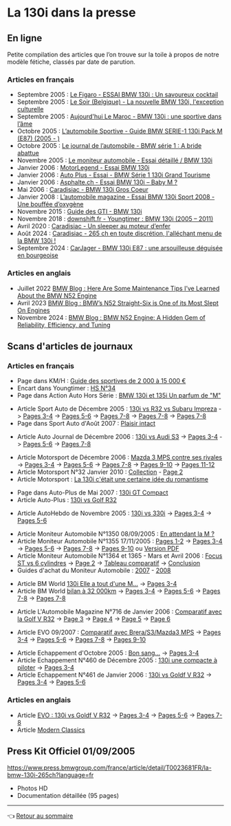 # La 130i dans la presse

## En ligne

Petite compilation des articles que l’on trouve sur la toile à propos de notre modèle fétiche, classés par date de parution.

### Articles en français

- Septembre 2005 : [Le Figaro - ESSAI BMW 130i : Un savoureux cocktail](https://www.lefigaro.fr/automobile/2005/09/05/03001-20050905ARTFIG90431-essaibmw_i_un_savoureux_cocktail.php)
- Septembre 2005 : [Le Soir (Belgique) - La nouvelle BMW 130i, l'exception culturelle](https://www.lesoir.be/art/%25252Fla-nouvelle-bmw-130i-l-exception-culturelle_t-20050909-001A0D.html)
- Septembre 2005 : [Aujourd'hui Le Maroc - BMW 130i : une sportive dans l’âme](http://aujourdhui.ma/automobile/bmw-130i-une-sportive-dans-lame-85740)
- Octobre 2005 : [L’automobile Sportive - Guide BMW SERIE-1 130i Pack M (E87) (2005 - )](https://www.automobile-sportive.com/guide/bmw/130i.php)
- Octobre 2005 : [Le journal de l’automobile - BMW série 1 : A bride abattue](https://journalauto.com/constructeurs/bmw-serie-1-a-bride-abattue/)
- Novembre 2005 : [Le moniteur automobile - Essai détaillé / BMW 130i](https://www.moniteurautomobile.be/essais-auto/essai-detaille/bmw-130i.html)
- Janvier 2006 : [MotorLegend - Essai BMW 130i](https://www.motorlegend.com/essai-voiture/bmw-130i/2,12438.html)
- Janvier 2006 : [Auto Plus - Essai - BMW Série 1 130i Grand Tourisme](https://www.autoplus.fr/fiche-technique/bmw/serie-1/130i-265ch-grand-tourisme-5p-35819)
- Janvier 2006 : [Asphalte.ch - Essai BMW 130i – Baby M ?](https://www.asphalte.ch/news/2006/01/essai-bmw-130i-baby-m/)
- Mai 2006 : [Caradisiac - BMW 130i Gros Coeur](https://www.caradisiac.com/BMW-Serie-1-Gros-coeur-42401.htm)
- Janvier 2008 : [L’automobile magazine - Essai BMW 130i Sport 2008 - Une bouffée d’oxygène](https://www.automobile-magazine.fr/tous-les-essais/article/10684-essais-bmw-bmw-130i-sport)
- Novembre 2015 : [Guide des GTI - BMW 130i](http://www.guide-des-gti.fr/guide/130i.php)
- Novembre 2018 : [downshift.fr - Youngtimer : BMW 130i (2005 – 2011)](https://www.downshift.fr/pas-cher-mon-fils-bmw-130i-a-moins-de-15-000-e/)
- Avril 2020 : [Caradisiac - Un sleeper au moteur d’enfer](https://www.caradisiac.com/bmw-130i-2005-2011-un-sleeper-au-moteur-d-enfer-des-10-000-eur-182679.htm)
- Août 2024 : [Caradisiac - 265 ch en toute discrétion, l'alléchant menu de la BMW 130i !](https://www.caradisiac.com/265-ch-en-toute-discretion-l-allechant-menu-de-la-bmw-130i-210469.htm)
- Septembre 2024 : [CarJager - BMW 130i E87 : une arsouilleuse déguisée en bourgeoise](https://www.carjager.com/blog/article/bmw-130i-e87-une-arsouilleuse-deguisee-en-bourgeoise.html)

### Articles en anglais

- Juillet 2022 [BMW Blog : Here Are Some Maintenance Tips I’ve Learned About the BMW N52 Engine](https://www.bmwblog.com/2022/07/07/maintenance-tip-n52-engine/)
- Avril 2023 [BMW Blog : BMW’s N52 Straight-Six is One of its Most Slept On Engines](https://www.bmwblog.com/2023/04/04/bmws-n52-straight-six-is-one-of-its-most-slept-on-engines/)
- Novembre 2024 : [BMW Blog : BMW N52 Engine: A Hidden Gem of Reliability, Efficiency, and Tuning](https://www.bmwblog.com/2024/11/09/bmw-n52-engine-reliability-efficiency-tuning/)

## Scans d'articles de journaux

### Articles en français

<!-- DIVERS -->
- Page dans KM/H : [Guide des sportives de 2 000 à 15 000 €](../images/articles/article_kmh_guide_sportives.jpg)
- Encart dans Youngtimer : [HS N°34](../images/articles/2024_03_Youngtimer_HS34.jpg)
- Page dans Action Auto Hors Série : [BMW 130i et 135i Un parfum de "M"](../images/articles/fiche_actionauto_HS.jpg)
<!-- Sport Auto -->
- Article Sport Auto de Décembre 2005 : [130i vs R32 vs Subaru Impreza](../images/articles/article_sportauto_200512_1_2.jpg) -> [Pages 3-4](../images/articles/article_sportauto_200512_3_4.jpg) -> [Pages 5-6](../images/articles/article_sportauto_200512_5_6.jpg) -> [Pages 7-8](../images/articles/article_sportauto_200512_7_8.jpg) -> [Pages 7-8](../images/articles/article_sportauto_200512_9.jpg) -> [Pages 7-8](../images/articles/article_sportauto_200512_10.jpg)
- Page dans Sport Auto d'Août 2007 : [Plaisir intact](../images/articles/fiche_sportauto_200708.jpg)
<!-- Auto Journal -->
- Article Auto Journal de Décembre 2006 : [130i vs Audi S3](../images/articles/article_autojournal_200612_1_2) -> [Pages 3-4](../images/articles/article_autojournal_200612_3_4.jpg) -> [Pages 5-6](../images/articles/article_autojournal_200612_5_6.jpg) -> [Pages 7-8](../images/articles/article_autojournal_200612_7_8.jpg)
<!-- Motorsport -->
- Article Motorsport de Décembre 2006 : [Mazda 3 MPS contre ses rivales](../images/articles/article_motorsport_200612_1_2.jpg) -> [Pages 3-4](../images/articles/article_motorsport_200612_3_4.jpg) -> [Pages 5-6](../images/articles/article_motorsport_200612_5_6.jpg) -> [Pages 7-8](../images/articles/article_motorsport_200612_7_8.jpg) -> [Pages 9-10](../images/articles/article_motorsport_200612_9_10.jpg) -> [Pages 11-12](../images/articles/article_motorsport_200612_11_12.jpg)
- Article Motorsport N°32 Janvier 2010 : [Collection](../images/articles/article_motorsport_201001_1.jpg) - [Page 2](../images/articles/article_motorsport_201001_1.jpg)
- Article Motorsport : [La 130i c'était une certaine idée du romantisme](../images/articles/article_motorsport.jpg)
<!-- Auto-Plus -->
- Page dans Auto-Plus de Mai 2007 : [130i GT Compact](../images/articles/fiche_autoplus_976_2007_05.jpg)
- Article Auto-Plus : [130i vs Golf R32](../images/articles/article_autoplus.jpg)
<!-- AutoHebdo -->
- Article AutoHebdo de Novembre 2005 : [130i vs 330i](../images/articles/article_autohebdo_200511_1_2.jpg) -> [Pages 3-4](../images/articles/article_autohebdo_200511_3_4.jpg) -> [Pages 5-6](../images/articles/article_autohebdo_200511_5_6.jpg)
<!-- Moniteur Automobile -->
- Article Moniteur Automobile N°1350 08/09/2005 : [En attendant la M ?](../images/articles/article_moniteur_auto_1350_200509.jpg)
- Article Moniteur Automobile N°1355 17/11/2005 : [Pages 1-2](../images/articles/article_moniteur_auto_1355_200511_1_2.jpg) -> [Pages 3-4](../images/articles/article_moniteur_auto_1355_200511_3_4.jpg) -> [Pages 5-6](../images/articles/article_moniteur_auto_1355_200511_5_6.jpg) -> [Pages 7-8](../images/articles/article_moniteur_auto_1355_200511_7_8.jpg) -> [Pages 9-10](../images/articles/article_moniteur_auto_1355_200511_9_10.jpg) ou [Version PDF](../files/Essai_BMW_130i_MA_17_11_2005.pdf)
- Article Moniteur Automobile N°1364 et 1365 - Mars et Avril 2006 : [Focus ST vs 6 cylindres](../images/articles/article_moniteur_auto_1364_200603_01.jpg) -> [Page 2](../images/articles/article_moniteur_auto_1364_200603_02.jpg) -> [Tableau comparatif](../images/articles/article_moniteur_auto_1364_200603_03.jpg) -> [Conclusion](../images/articles/)
- Guides d'achat du Moniteur Automobile : [2007](../images/articles/guide_achat_moniteur_auto_2007.jpg) - [2008](../images/articles/guide_achat_moniteur_auto_2008.jpg)
<!-- BM World -->
- Article BM World [130i Elle a tout d'une M...](../images/articles/article_BM_World_1.jpg) -> [Pages 3-4](../images/articles/article_BM_World_2.jpg)
- Article BM World [bilan à 32 000km](../images/articles/article_bmworld_bilan_1_2) -> [Pages 3-4](../images/articles/article_bmworld_bilan_3_4.jpg)
 -> [Pages 5-6](../images/articles/article_bmworld_bilan_5_6.jpg)  -> [Pages 7-8](../images/articles/article_bmworld_bilan_7_8.jpg) -> [Pages 7-8](../images/articles/article_bmworld_bilan_9.jpg)
<!-- L'Automobile Magazine -->
- Article L'Automobile Magazine N°716 de Janvier 2006 : [Comparatif avec la Golf V R32](../images/articles/article_auto_mag_716_1_2.jpg) -> [Page 3](../images/articles/article_auto_mag_716_3.jpg) -> [Page 4](../images/articles/article_auto_mag_716_4.jpg) -> [Page 5](../images/articles/article_auto_mag_716_5.jpg) -> [Page 6](../images/articles/article_auto_mag_716_6.jpg)
<!-- EVO -->
- Article EVO 09/2007 : [Comparatif avec Brera/S3/Mazda3 MPS](../images/articles/article_EVO_200709_1_2.jpg) -> [Pages 3-4](../images/articles/article_EVO_200709_3_4.jpg) -> [Pages 5-6](../images/articles/article_EVO_200709_5_6.jpg) -> [Pages 7-8](../images/articles/article_EVO_200709_7_8.jpg) -> [Pages 9-10](../images/articles/article_EVO_200709_9_10.jpg)
<!-- Echappement -->
- Article Echappement d'Octobre 2005 : [Bon sang...](../images/articles/article_echappement_200510_1_2.jpg) -> [Pages 3-4](../images/articles/article_echappement_200510_3_4.jpg)
- Article Echappement N°460 de Décembre 2005 : [130i une compacte à piloter](../images/articles/article_echappement_200512_1_2.jpg) -> [Pages 3-4](../images/articles/article_echappement_200512_3_4.jpg)
- Article Echappement N°461 de Janvier 2006 : [130i vs Goldf V R32](../images/articles/article_echappement_200601_1_2.jpg) -> [Pages 3-4](../images/articles/article_echappement_200601_3_4.jpg) -> [Pages 5-6](../images/articles/article_echappement_200601_5_6.jpg)

### Articles en anglais

- Article [EVO : 130i vs Goldf V R32](../images/articles/article_EVO_130ivsR32_1_2.jpg) -> [Pages 3-4](../images/articles/article_EVO_130ivsR32_3_4.jpg) -> [Pages 5-6](../images/articles/article_EVO_130ivsR32_5_6.jpg) -> [Pages 7-8](../images/articles/article_EVO_130ivsR32_7_8.jpg)
- Article [Modern Classics](../images/articles/article_EN_Modern_Classics.jpg)

## Press Kit Officiel 01/09/2005

<https://www.press.bmwgroup.com/france/article/detail/T0023681FR/la-bmw-130i-265ch?language=fr>

- Photos HD
- Documentation détaillée (95 pages)

---
:point_left: [Retour au sommaire](../README.md#sommaire)
